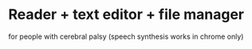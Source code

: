 # Reader + text editor + file manager
  
for people with cerebral palsy (speech synthesis works in chrome only)
